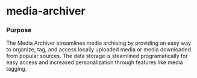 # media-archiver

### Purpose
The Media Archiver streamlines media archiving by providing an easy way to organize, tag, and access locally uploaded media or media downloaded from popular sources. The data storage is steamlined programatically for easy access and increased personalization through features like media tagging.
